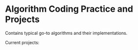 # Algorithm Coding Practice and Projects
Contains typical go-to algorithms and their implementations. 

Current projects:

